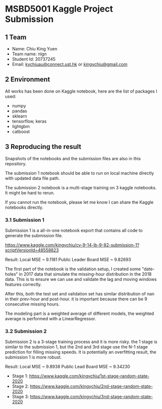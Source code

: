 # MSBD5001 Kaggle Project Submission

## 1 Team

- Name: Chiu King Yuen
- Team name: nlgn
- Student Id: 20737245
- Email: kychiuau@connect.ust.hk or kingychiu@gmail.com

## 2 Environment

All works has been done on Kaggle notebook, here are the list of packages I used:

- numpy
- pandas
- sklearn
- tensorflow, keras
- lightgbm
- catboost

## 3 Reproducing the result

Snapshots of the notebooks and the submission files are also in this repository.

The submission 1 notebook should be able to run on local machine directly with updated data file path.

The submission 2 notebook is a multi-stage training on 3 kaggle notebooks. It might be hard to rerun.

If you cannot run the notebook, please let me know I can share the Kaggle notebooks directly.

### 3.1 Submission 1

Submission 1 is a all-in-one notebook export that contains all code to generate the submission file.

https://www.kaggle.com/kingychiu/cv-9-14-lb-9-82-submission-1?scriptVersionId=48558823

Result: Local MSE ~ 9.1181 Public Leader Board MSE ~ 9.82693

The first part of the notebook is the validation setup, I created some "date-holes" in 2017 data that simulate the missing-hour distribution in the 2018 data. This is to ensure we can use and validate the lag and moving windows features correctly.

After this, both the test set and validation set has similar distribution of nan in their prev-hour and post-hour. it is important because there can be 9 consecutive missing hours.

The modeling part is a weighted average of different models, the weighted average is performed with a LinearRegressor.

### 3.2 Submission 2

Submission 2 is a 3-stage training process and it is more risky. the 1 stage is similar to the submission 1, but the 2nd and 3rd stage use the N-1 stage prediction for filling missing speeds. It is potentially an overfitting result, the submission 1 is more robust.

Result: Local MSE ~ 9.8938 Public Lead Board MSE ~ 9.34230

- Stage 1: https://www.kaggle.com/kingychiu/1st-stage-random-state-2020
- Stage 2: https://www.kaggle.com/kingychiu/2nd-stage-random-state-2020
- Stage 3: https://www.kaggle.com/kingychiu/3nd-stage-random-state-2020
